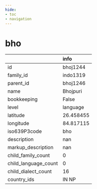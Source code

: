 ```yaml
---
hide:
- toc
- navigation
---
```

# bho
|                      | info      |
|:---------------------|:----------|
| id                   | bhoj1244  |
| family_id            | indo1319  |
| parent_id            | bhoj1246  |
| name                 | Bhojpuri  |
| bookkeeping          | False     |
| level                | language  |
| latitude             | 26.458455 |
| longitude            | 84.817115 |
| iso639P3code         | bho       |
| description          | nan       |
| markup_description   | nan       |
| child_family_count   | 0         |
| child_language_count | 0         |
| child_dialect_count  | 16        |
| country_ids          | IN NP     |